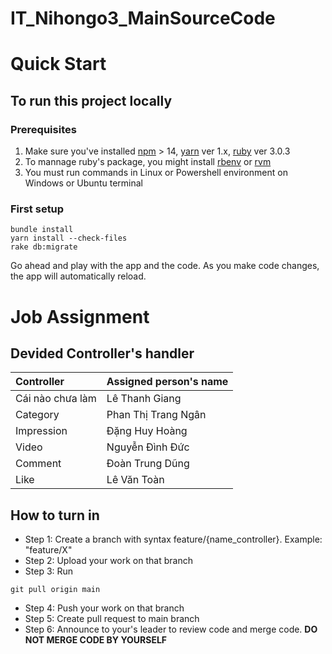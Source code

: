 # IT_Nihongo3_MainSourceCode

# Quick Start

## To run this project locally

### Prerequisites
1. Make sure you've installed [npm] > 14, [yarn] ver 1.x, [ruby] ver 3.0.3
2. To mannage ruby's package, you might install [rbenv] or [rvm]
2. You must run commands in Linux or Powershell environment on Windows or Ubuntu terminal

### First setup
```
bundle install
yarn install --check-files
rake db:migrate
```

Go ahead and play with the app and the code. As you make code changes, the app will automatically reload.

# Job Assignment

## Devided Controller's handler

| Controller        | Assigned person's name  |
| :---            |    :---                 |
| Cái nào chưa làm       | Lê Thanh Giang            |
| Category       | Phan Thị Trang Ngân     |
| Impression | Đặng Huy Hoàng   |
| Video     | Nguyễn Đình Đức          |
| Comment     | Đoàn Trung Dũng          |
| Like     | Lê Văn Toàn          |

## How to turn in
- Step 1: Create a branch with syntax feature/{name_controller}. Example: "feature/X"
- Step 2: Upload your work on that branch
- Step 3: Run 
```
git pull origin main
``` 
- Step 4: Push your work on that branch
- Step 5: Create pull request to main branch
- Step 6: Announce to your's leader to review code and merge code. **DO NOT MERGE CODE BY YOURSELF**


[npm]: https://www.npmjs.com/
[yarn]: https://yarnpkg.com/
[ruby]: https://rubyinstaller.org/
[rbenv]: https://github.com/rbenv/rbenv
[rvm]: https://rvm.io/rvm/install

